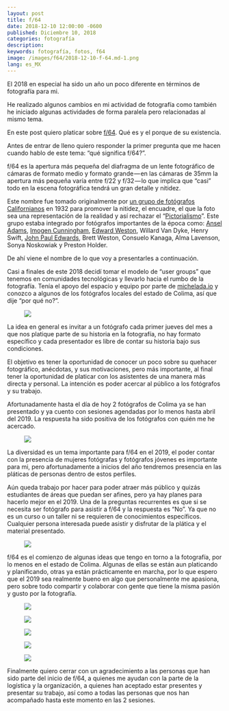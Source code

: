 ```yaml
---
layout: post
title: f/64
date: 2018-12-10 12:00:00 -0600
published: Diciembre 10, 2018
categories: fotografía
description:
keywords: fotografía, fotos, f64
image: /images/f64/2018-12-10-f-64.md-1.png
lang: es_MX
---
```

El 2018 en especial ha sido un año un poco diferente en términos de fotografía para mi.

He realizado algunos cambios en mi actividad de fotografía como también he iniciado algunas actividades de forma paralela pero relacionadas al mismo tema.

En este post quiero platicar sobre <a href='https://www.facebook.com/f64fotos/' target='_blank'>f/64</a>. Qué es y el porque de su existencia.

Antes de entrar de lleno quiero responder la primer pregunta que me hacen cuando hablo de este tema: “qué significa f/64?”.

f/64 es la apertura más pequeña del diafragma de un lente fotográfico de cámaras de formato medio y formato grande — en las cámaras de 35mm la apertura más pequeña varía entre f/22 y f/32 — lo que implica que “casi” todo en la escena fotográfica tendrá un gran detalle y nitidez.

Este nombre fue tomado originalmente por <a href='https://www.britannica.com/art/Group-f64' target='_blank'>un grupo de fotógrafos Californianos</a> en 1932 para promover la nitidez, el encuadre, el que la foto sea una representación de la realidad y así rechazar el “<a href='https://www.britannica.com/technology/Pictorialism' target='_blank'>Pictorialismo</a>”. Este grupo estaba integrado por fotógrafos importantes de la época como: <a href='https://www.britannica.com/biography/Ansel-Adams-American-photographer' target='_blank'>Ansel Adams</a>, <a href='https://www.britannica.com/biography/Imogen-Cunningham' target='_blank'>Imogen Cunningham</a>, <a href='https://www.britannica.com/biography/Edward-Weston-American-photographer' target='_blank'>Edward Weston</a>, Willard Van Dyke, Henry Swift, <a href='https://www.britannica.com/biography/John-Paul-Jones-United-States-naval-officer' target='_blank'>John Paul Edwards</a>, Brett Weston, Consuelo Kanaga, Alma Lavenson, Sonya Noskowiak y Preston Holder.

De ahí viene el nombre de lo que voy a presentarles a continuación.

Casi a finales de este 2018 decidí tomar el modelo de “user groups” que tenemos en comunidades tecnológicas y llevarlo hacia el rumbo de la fotografía. Tenía el apoyo del espacio y equipo por parte de <a href='https://michelada.io' target='_blank'>michelada.io</a> y conozco a algunos de los fotógrafos locales del estado de Colima, así que dije “por qué no?”.

<div class="gallery">
  <figure>
    <img src="{{ "/images/f64/2018-12-10-f-64.md-2.png"}}" loading="lazy" />
  </figure>
</div>

La idea en general es invitar a un fotógrafo cada primer jueves del mes a que nos platique parte de su historia en la fotografía, no hay formato específico y cada presentador es libre de contar su historia bajo sus condiciones.

El objetivo es tener la oportunidad de conocer un poco sobre su quehacer fotográfico, anécdotas, y sus motivaciones, pero más importante, al final tener la oportunidad de platicar con los asistentes de una manera más directa y personal. La intención es poder acercar al público a los fotógrafos y su trabajo.

Afortunadamente hasta el día de hoy 2 fotógrafos de Colima ya se han presentado y ya cuento con sesiones agendadas por lo menos hasta abril del 2019. La respuesta ha sido positiva de los fotógrafos con quién me he acercado.

<div class="gallery">
  <figure>
    <img src="{{ "/images/f64/2018-12-10-f-64.md-3.png"}}" loading="lazy" />
  </figure>
</div>

La diversidad es un tema importante para f/64 en el 2019, el poder contar con la presencia de mujeres fotógrafas y fotógrafos jóvenes es importante para mi, pero afortunadamente a inicios del año tendremos presencia en las pláticas de personas dentro de estos perfiles.

Aún queda trabajo por hacer para poder atraer más público y quizás estudiantes de áreas que puedan ser afines, pero ya hay planes para hacerlo mejor en el 2019. Una de la preguntas recurrentes es que si se necesita ser fotógrafo para asistir a f/64 y la respuesta es “No”. Ya que no es un curso o un taller ni se requieren de conocimientos específicos. Cualquier persona interesada puede asistir y disfrutar de la plática y el material presentado.

<div class="gallery">
  <figure>
    <img src="{{ "/images/f64/2018-12-10-f-64.md-4.png"}}" loading="lazy" />
  </figure>
</div>

f/64 es el comienzo de algunas ideas que tengo en torno a la fotografía, por lo menos en el estado de Colima. Algunas de ellas se están aun platicando y planificando, otras ya están prácticamente en marcha, por lo que espero que el 2019 sea realmente bueno en algo que personalmente me apasiona, pero sobre todo compartir y colaborar con gente que tiene la misma pasión y gusto por la fotografía.

<div class="gallery">
  <div class="gallery-2">
    <figure>
      <img src="{{ "/images/f64/2018-12-10-f-64.md-5.jpeg"}}" loading="lazy" />
    </figure>
    <figure>
      <img src="{{ "/images/f64/2018-12-10-f-64.md-8.jpeg"}}" loading="lazy" />
    </figure>
  </div>
  <div class="gallery-3">
    <figure>
      <img src="{{ "/images/f64/2018-12-10-f-64.md-7.jpeg"}}" loading="lazy" />
    </figure>
    <figure>
      <img src="{{ "/images/f64/2018-12-10-f-64.md-6.jpeg"}}" loading="lazy" />
    </figure>
    <figure>
      <img src="{{ "/images/f64/2018-12-10-f-64.md-9.jpeg"}}" loading="lazy" />
    </figure>
  </div>
</div>

Finalmente quiero cerrar con un agradecimiento a las personas que han sido parte del inicio de f/64, a quienes me ayudan con la parte de la logística y la organización, a quienes han aceptado estar presentes y presentar su trabajo, así como a todas las personas que nos han acompañado hasta este momento en las 2 sesiones.
